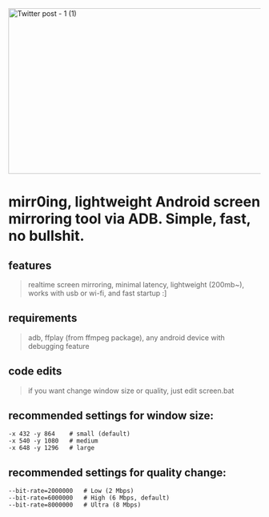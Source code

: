 <img width="837" height="331" alt="Twitter post - 1 (1)" src="https://github.com/user-attachments/assets/941b6808-afba-48c6-9c9b-f68a67f19050" />

# mirr0ing, lightweight Android screen mirroring tool via ADB. Simple, fast, no bullshit.

## features

> realtime screen mirroring, minimal latency, lightweight (200mb~), works with usb or wi-fi, and fast startup :]

## requirements

> adb, ffplay (from ffmpeg package), any android device with debugging feature

## code edits

> if you want change window size or quality, just edit screen.bat

## recommended settings for window size:

```
-x 432 -y 864    # small (default)
-x 540 -y 1080   # medium
-x 648 -y 1296   # large
```

## recommended settings for quality change:

```
--bit-rate=2000000   # Low (2 Mbps)
--bit-rate=6000000   # High (6 Mbps, default)
--bit-rate=8000000   # Ultra (8 Mbps)
```
